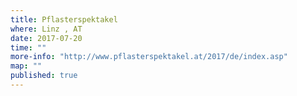 ```yaml
---
title: Pflasterspektakel
where: Linz , AT 
date: 2017-07-20
time: ""
more-info: "http://www.pflasterspektakel.at/2017/de/index.asp"
map: ""
published: true
---
```


